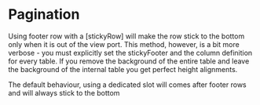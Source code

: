 # Pagination

<docsi-mat-example-with-source title="Client side Paginator" contentClass="mat-elevation-z7" query="[{section: 'ex-1'}]">
  <!--@sac-example:ex-1-->
  <sg-table usePagination
            blockUi
            [dataSource]="clientSideDS"
            [columns]="columns"
            style="height: 40%"
            class="sg-boxed-table">
    <sg-table-paginator *sgTablePaginatorRef="let table"
                        [table]="table"
                        [paginator]="table.dataSource.paginator"></sg-table-paginator>
  </sg-table>
  <!--@sac-example:ex-1-->
</docsi-mat-example-with-source>

<docsi-mat-example-with-source title="Page number based Server side Paginator" contentClass="mat-elevation-z7" query="[{section: 'ex-2'}]">
    <!--@sac-example:ex-2-->
  <sg-table usePagination
            blockUi
            [dataSource]="pageNumberDS"
            [columns]="columns"
            style="height: 40%"
            class="sg-boxed-table">
    <sg-table-paginator *sgTablePaginatorRef="let table"
                        [table]="table"
                        [paginator]="table.dataSource.paginator"></sg-table-paginator>
  </sg-table>
  <!--@sac-example:ex-2-->
</docsi-mat-example-with-source>

<docsi-mat-example-with-source title="Token based based Server side Paginator" contentClass="mat-elevation-z7" query="[{section: 'ex-3'}]">
    <!--@sac-example:ex-3-->
  <sg-table usePagination="token"
            blockUi
            [dataSource]="tokenDS"
            [columns]="columns"
            style="height: 40%"
            class="sg-boxed-table">
    <sg-table-paginator *sgTablePaginatorRef="let table"
                        [table]="table"
                        [paginator]="table.dataSource.paginator"></sg-table-paginator>
  </sg-table>
  <!--@sac-example:ex-3-->
</docsi-mat-example-with-source>

<docsi-mat-example-with-source title="Paginator using footer row with [stickyFooter]" contentClass="mat-elevation-z7" query="[{section: 'ex-4'}]">
    <p>Using footer row with a [stickyRow] will make the row stick to the bottom only when it is out of the view port.
        This method, however, is a bit more verbose - you must explicitly set the stickyFooter and the column definition for every table.
        If you remove the background of the entire table and leave the background of the internal table you get perfect height alignments.
    </p>
    <p>
      The default behaviour, using a dedicated slot will comes after footer rows and will always stick to the bottom
    </p>
    <!--@sac-example:ex-4-->
  <sg-table usePagination
            blockUi
            [dataSource]="footerRowDS"
            [columns]="columnsPaginatorAsFooter"
            [stickyFooter]="[0]"
            style="height: 40%; background: transparent"
            class="sg-boxed-table">
    <div *sgTableFooterCellDef="'PAGINATOR'; typeMatch: true; table as table"
        style="display: flex; justify-content: flex-end; width: 100%;">
      <sg-table-paginator [table]="table"
                          [paginator]="table.dataSource.paginator"></sg-table-paginator>
    </div>
  </sg-table>
  <!--@sac-example:ex-4-->
</docsi-mat-example-with-source>
